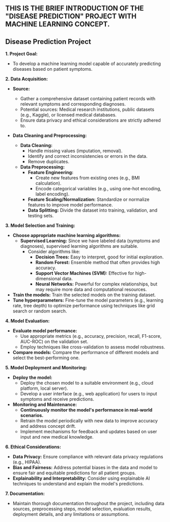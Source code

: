 THIS IS THE BRIEF INTRODUCTION OF THE "DISEASE PREDICTION" PROJECT WITH MACHINE LEARNING CONCEPT.
------------------------------------------------------------------------------------------------
## Disease Prediction Project
**1. Project Goal:**
* To develop a machine learning model capable of accurately predicting diseases based on patient symptoms.

**2. Data Acquisition:**
* **Source:**
    * Gather a comprehensive dataset containing patient records with relevant symptoms and corresponding diagnoses. 
    * Potential sources: Medical research institutions, public datasets (e.g., Kaggle), or licensed medical databases.
    * Ensure data privacy and ethical considerations are strictly adhered to.

* **Data Cleaning and Preprocessing:**
    * **Data Cleaning:** 
        * Handle missing values (imputation, removal).
        * Identify and correct inconsistencies or errors in the data.
        * Remove duplicates.
    * **Data Preprocessing:**
        * **Feature Engineering:** 
            * Create new features from existing ones (e.g., BMI calculation).
            * Encode categorical variables (e.g., using one-hot encoding, label encoding).
        * **Feature Scaling/Normalization:** Standardize or normalize features to improve model performance.
        * **Data Splitting:** Divide the dataset into training, validation, and testing sets.

**3. Model Selection and Training:**
* **Choose appropriate machine learning algorithms:**
    * **Supervised Learning:** Since we have labeled data (symptoms and diagnoses), supervised learning algorithms are suitable. 
        * Consider algorithms like:
            * **Decision Trees:** Easy to interpret, good for initial exploration.
            * **Random Forest:** Ensemble method that often provides high accuracy.
            * **Support Vector Machines (SVM):** Effective for high-dimensional data.
            * **Neural Networks:** Powerful for complex relationships, but may require more data and computational resources.
* **Train the models:** Train the selected models on the training dataset. 
* **Tune hyperparameters:** Fine-tune the model parameters (e.g., learning rate, tree depth) to optimize performance using techniques like grid search or random search.

**4. Model Evaluation:**
* **Evaluate model performance:** 
    * Use appropriate metrics (e.g., accuracy, precision, recall, F1-score, AUC-ROC) on the validation set.
    * Employ techniques like cross-validation to assess model robustness.
* **Compare models:** Compare the performance of different models and select the best-performing one.

**5. Model Deployment and Monitoring:**
* **Deploy the model:** 
    * Deploy the chosen model to a suitable environment (e.g., cloud platform, local server).
    * Develop a user interface (e.g., web application) for users to input symptoms and receive predictions.
* **Monitoring and Maintenance:**
    * **Continuously monitor the model's performance in real-world scenarios.** 
    * Retrain the model periodically with new data to improve accuracy and address concept drift.
    * Implement mechanisms for feedback and updates based on user input and new medical knowledge.

**6. Ethical Considerations:**
* **Data Privacy:** Ensure compliance with relevant data privacy regulations (e.g., HIPAA).
* **Bias and Fairness:** Address potential biases in the data and model to ensure fair and equitable predictions for all patient groups.
* **Explainability and Interpretability:** Consider using explainable AI techniques to understand and explain the model's predictions.

**7. Documentation:**
* Maintain thorough documentation throughout the project, including data sources, preprocessing steps, model selection, evaluation results, deployment details, and any limitations or assumptions.
